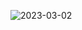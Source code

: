 ![2023-03-02](https://user-images.githubusercontent.com/113089655/222494732-b402b54b-0406-4fdf-83c9-7a329cac8dae.png)
